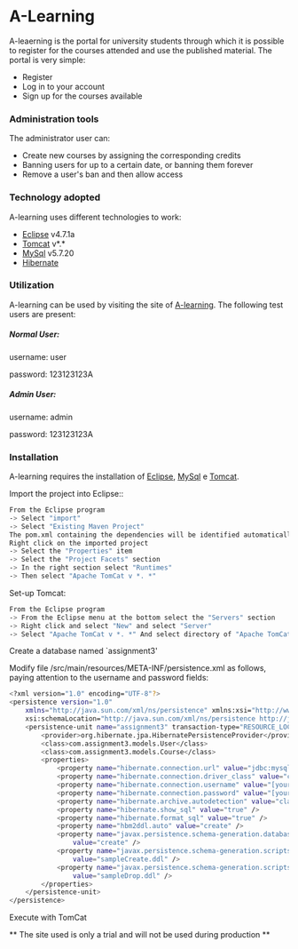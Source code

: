 # A-Learning

A-leaerning is the portal for university students through which it is possible to register for the courses attended and use the published material. The portal is very simple:

- Register
- Log in to your account
- Sign up for the courses available

### Administration tools

The administrator user can:
- Create new courses by assigning the corresponding credits
- Banning users for up to a certain date, or banning them forever
- Remove a user's ban and then allow access

### Technology adopted

A-learning uses different technologies to work:
* [Eclipse](http://www.eclipse.org) v4.7.1a
* [Tomcat](https://tomcat.apache.org/download-80.cgi) v*.*
* [MySql](https://www.mysql.com/it/) v5.7.20
* [Hibernate](http://hibernate.org)

### Utilization
A-learning can be used by visiting the site of [A-learning](http://a-learning-a-learning.1d35.starter-us-east-1.openshiftapps.com/Assignment3).
The following test users are present:

##### Normal User:
username: user

password: 123123123A

##### Admin User:
username: admin

password: 123123123A


### Installation

A-learning requires the installation of [Eclipse](http://www.eclipse.org/downloads/eclipse-packages), [MySql](https://www.mysql.com/it/) e [Tomcat](https://tomcat.apache.org/download-80.cgi).

Import the project into Eclipse::

```sh
From the Eclipse program
-> Select "import"
-> Select "Existing Maven Project"
The pom.xml containing the dependencies will be identified automatically
Right click on the imported project
-> Select the "Properties" item
-> Select the "Project Facets" section
-> In the right section select "Runtimes"
-> Then select "Apache TomCat v *. *"
```

Set-up Tomcat:

```sh
From the Eclipse program
-> From the Eclipse menu at the bottom select the "Servers" section
-> Right click and select "New" and select "Server"
-> Select "Apache TomCat v *. *" And select directory of "Apache TomCat v *. *" Downloaded
```

Create a database named `assignment3'

Modify file /src/main/resources/META-INF/persistence.xml as follows, paying attention to the username and password fields:
```sh
<?xml version="1.0" encoding="UTF-8"?>
<persistence version="1.0"
	xmlns="http://java.sun.com/xml/ns/persistence" xmlns:xsi="http://www.w3.org/2001/XMLSchema-instance"
	xsi:schemaLocation="http://java.sun.com/xml/ns/persistence http://java.sun.com/xml/ns/persistence/persistence_1_0.xsd">
	<persistence-unit name="assignment3" transaction-type="RESOURCE_LOCAL">
		<provider>org.hibernate.jpa.HibernatePersistenceProvider</provider>
		<class>com.assignment3.models.User</class>
		<class>com.assignment3.models.Course</class>
		<properties>
			<property name="hibernate.connection.url" value="jdbc:mysql://127.0.0.1/assignment3" />
			<property name="hibernate.connection.driver_class" value="com.mysql.cj.jdbc.Driver" />
			<property name="hibernate.connection.username" value="[your-username]" />
			<property name="hibernate.connection.password" value="[your-password]" />
			<property name="hibernate.archive.autodetection" value="class" />
			<property name="hibernate.show_sql" value="true" />
			<property name="hibernate.format_sql" value="true" />
			<property name="hbm2ddl.auto" value="create" />
			<property name="javax.persistence.schema-generation.database.action"
				value="create" />
			<property name="javax.persistence.schema-generation.scripts.create-target"
				value="sampleCreate.ddl" />
			<property name="javax.persistence.schema-generation.scripts.drop-target"
				value="sampleDrop.ddl" />
		</properties>
	</persistence-unit>
</persistence>
```

Execute with TomCat

** The site used is only a trial and will not be used during production **
